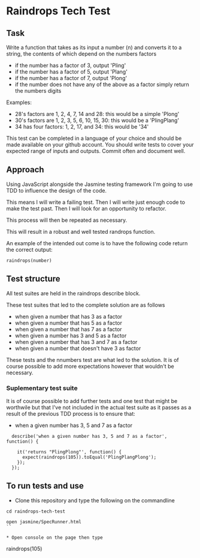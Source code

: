 # Raindrops Tech Test

## Task
Write a function that takes as its input a number (n) and converts it to a string, the contents of which depend on the numbers factors

- if the number has a factor of 3, output 'Pling'
- if the number has a factor of 5, output 'Plang'
- if the number has a factor of 7, output 'Plong'
- if the number does not have any of the above as a factor simply return the numbers digits

Examples:
- 28's factors are 1, 2, 4, 7, 14 and 28: this would be a simple 'Plong'
- 30's factors are 1, 2, 3, 5, 6, 10, 15, 30: this would be a 'PlingPlang'
- 34 has four factors: 1, 2, 17, and 34: this would be '34'

This test can be completed in a language of your choice and should be made available on your github account. You should write tests to cover your expected range of inputs and outputs. Commit often and document well.

## Approach
Using JavaScript alongside the Jasmine testing framework I'm going to use TDD to influence the design of the code.

This means I will write a failing test.
Then I will write just enough code to make the test past.
Then I will look for an opportunity to refactor.

This process will then be repeated as necessary.

This will result in a robust and well tested randrops function.

An example of the intended out come is to have the following code return the correct output:

```
raindrops(number)
```

## Test structure
All test suites are held in the raindrops describe block.

These test suites that led to the complete solution are as follows 

* when given a number that has 3 as a factor
* when given a number that has 5 as a factor
* when given a number that has 7 as a factor
* when given a number has 3 and 5 as a factor
* when given a number that has 3 and 7 as a factor
* when given a number that doesn't have 3 as factor

These tests and the nnumbers test are what led to the solution. It is of course possible to add more expectations however that wouldn't be necessary.

### Suplementary test suite

It is of course possible to add further tests and one test that might be worthwile but that I've not included in the actual test suite as it passes as a result of the previous TDD process is to ensure that:

* when a given number has 3, 5 and 7 as a factor

```
  describe('when a given number has 3, 5 and 7 as a factor', function() {

    it('returns "PlingPlong"', function() {
      expect(raindrops(105)).toEqual('PlingPlangPlong');
    });
  });
```

## To run tests and use 

* Clone this repository and type the following on the commandline

```
cd raindrops-tech-test

open jasmine/SpecRunner.html
``

* Open console on the page then type

```
raindrops(105)
```